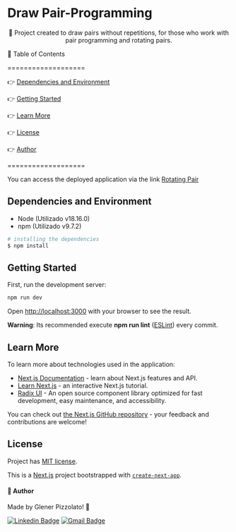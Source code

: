 # **Draw Pair-Programming**

<p align="center"> 🚀 Project created to draw pairs without repetitions, for those who work with pair programming and rotating pairs. </p>

🏁 Table of Contents

===================

<!--ts-->

👉 [Dependencies and Environment](#dependenciesandenvironment)

👉 [Getting Started](#gettingstarted)

👉 [Learn More](#learnmore)

👉 [License](#license)

👉 [Author](#author)

<!--te-->

===================

You can access the deployed application via the link [Rotating Pair](https://rotatingpairs.online)

<div id="dependenciesandenvironment"></div>

## **Dependencies and Environment**

- Node (Utilizado v18.16.0)
- npm (Utilizado v9.7.2)

```bash
# installing the dependencies
$ npm install
```

<div id="gettingstarted"></div>

## **Getting Started**

First, run the development server:

```bash
npm run dev
```

Open [http://localhost:3000](http://localhost:3000) with your browser to see the result.

**Warning**: Its recommended execute **npm run lint** ([ESLint](https://eslint.org/)) every commit.

<div id="learnmore"></div>

## **Learn More**

To learn more about technologies used in the application:

- [Next.js Documentation](https://nextjs.org/docs) - learn about Next.js features and API.
- [Learn Next.js](https://nextjs.org/learn) - an interactive Next.js tutorial.
- [Radix UI](https://www.radix-ui.com/) - An open source component library optimized for fast development, easy maintenance, and accessibility.

You can check out [the Next.js GitHub repository](https://github.com/vercel/next.js/) - your feedback and contributions are welcome!

<div id="license"></div>

## **License**

Project has [MIT license](LICENSE).

This is a [Next.js](https://nextjs.org/) project bootstrapped with [`create-next-app`](https://github.com/vercel/next.js/tree/canary/packages/create-next-app).

<div id="author"></div>

#### **👷 Author**

Made by Glener Pizzolato! 🙋

[![Linkedin Badge](https://img.shields.io/badge/-Glener-blue?style=flat-square&logo=Linkedin&logoColor=white&link=https://www.linkedin.com/in/glener-pizzolato/)](https://www.linkedin.com/in/glener-pizzolato-6319821b0/)
[![Gmail Badge](https://img.shields.io/badge/-glenerpizzolato@gmail.com-c14438?style=flat-square&logo=Gmail&logoColor=white&link=mailto:glenerpizzolato@gmail.com)](mailto:glenerpizzolato@gmail.com)
